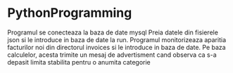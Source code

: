 # PythonProgramming

Programul se conecteaza la baza de date mysql
Preia datele din fisierele json si le introduce in baza de date la run.
Programul monitorizeaza aparitia facturilor noi din directorul invoices si le introduce in baza de date. Pe baza calculelor, acesta trimite un mesaj de advertisment cand observa ca s-a depasit limita stabilita pentru o anumita categorie
